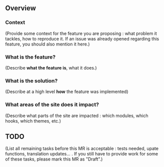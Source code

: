## Overview

### Context
(Provide some context for the feature you are proposing : what problem it tackles, how to reproduce it. If an issue was already opened regarding this feature, you should also mention it here.)

### What is the feature?
(Describe **what the feature is**, what it does.)

### What is the solution?
(Describe at a high level **how** the feature was implemented)

### What areas of the site does it impact?
(Describe what parts of the site are impacted : which modules, which hooks, which themes, etc.)

## TODO
(List all remaining tasks before this MR is acceptable : tests needed, upate functions, translation updates... . If you still have to provide work for some of these tasks, please mark this MR as "Draft".)
